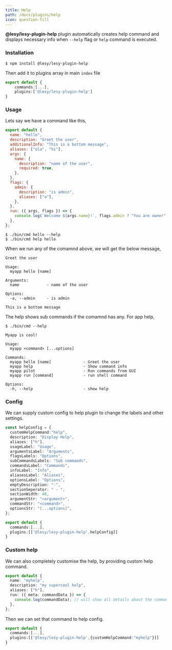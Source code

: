 ```yaml
---
title: Help
path: /docs/plugins/help
icon: question-fill
---
```


**@lesy/lesy-plugin-help** plugin automatically creates help command and displays necessary info when `--help` flag or `help` command is executed.

### Installation

```shell
$ npm install @lesy/lesy-plugin-help
```

Then add it to plugins array in main `index` file

```typescript
export default {
    commands:[...],
    plugins:['@lesy/lesy-plugin-help']
}
```

### Usage

Lets say we have a command like this,

```javascript
export default {
  name: "hello",
  description: "Greet the user",
  additionalInfo: "This is a bottom message",
  aliases: ["ola", "hi"],
  args: {
    name: {
      description: "name of the user",
      required: true,
    },
  },
  flags: {
    admin: {
      description: "is admin",
      aliases: ["a"],
    },
  },
  run: ({ args, flags }) => {
    console.log(`Welcome ${args.name}!`, flags.admin ? "You are owner" : "");
  },
};
```

```shell
$ ./bin/cmd hello --help
$ ./bin/cmd help hello
```

When we run any of the comamnd above, we will get the below message,

```shell
Greet the user

Usage:
  myapp hello [name]

Arguments:
  name            - name of the user

Options:
  -a, --admin     - is admin

This is a bottom message
```

The help shows sub commands if the comamnd has any. For app help,

```shell
$ ./bin/cmd --help
```

```
Myapp is cool!

Usage:
  myapp <command> [...options]

Commands:
  myapp hello [name]              - Greet the user
  myapp help                      - Show command info
  myapp pilot                     - Run commands from GUI
  myapp run [command]             - run shell command

Options:
  -h, --help                      - show help
```

### Config

We can supply custom config to help plugin to change the labels and other settings.

```typescript
const helpConfig = {
  customHelpCommand:"help",
  description: "Display Help",
  aliases: ["h"],
  usageLabel: "Usage",
  argumentsLabel: "Arguments",
  flagsLabels: "Options",
  subCommandsLabels: "Sub commands",
  commandsLabel: "Commands",
  infoLabel: "Info",
  aliasesLabel: "Aliases",
  optionsLabel: "Options",
  emptyDescription: "-",
  sectionSeperator: " - ",
  sectionWidth: 40,
  argumentStr: "<argument>",
  commandStr: "<command>",
  optionsStr: "[...options]",
};

export default {
  commands:[...],
  plugins:[['@lesy/lesy-plugin-help',helpConfig]]
}
```

### Custom help

We can also completely customise the help, by providing custom help command.

```typescript
export default {
  name: "myhelp",
  description: "my supercool help",
  aliases: ["h"],
  run: ({ meta: commandData }) => {
    console.log(commandData); // will show all details about the command that is executed
  },
};
```

Then we can set that command to help config.

```typescript
export default {
  commands:[...],
  plugins:[['@lesy/lesy-plugin-help',{customHelpCommand:"myhelp"}]]
}
```

